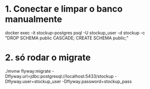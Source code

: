 # 1. Conectar e limpar o banco manualmente
docker exec -it stockup-postgres psql -U stockup_user -d stockup -c "DROP SCHEMA public CASCADE; CREATE SCHEMA public;"

# 2. só rodar o migrate
./mvnw flyway:migrate -Dflyway.url=jdbc:postgresql://localhost:5433/stockup -Dflyway.user=stockup_user -Dflyway.password=stockup_pass